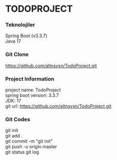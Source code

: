 # **TODOPROJECT**<BR/>
### **Teknolojiler**<br/>
Spring Boot (v3.3.7) <br/>
Java 17

### **Git Clone**<br/>
https://github.com/altnsysn/TodoProject.git <br/>


### **Project Information**<br/>
project name: TodoProject<br/>
spring boot version: 3.3.7<br/>
JDK: 17<br/>
git url: https://github.com/altnsysn/TodoProject.git<br/>

### **Git Codes**<br/>
git init<br/>
git add .<br/>
git commit -m "git init"<br/>
git push -u origin master<br/>
git status
git log <br/>



